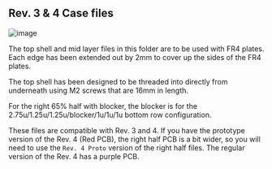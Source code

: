 ## Rev. 3 & 4 Case files

![image](https://user-images.githubusercontent.com/204212/124189282-79497300-da8e-11eb-871f-34ec1728ee20.png)

The top shell and mid layer files in this folder are to be used with FR4 plates. Each edge has been extended out by 2mm to cover up the sides of the FR4 plates.

The top shell has been designed to be threaded into directly from underneath using M2 screws that are 16mm in length.

For the right 65% half with blocker, the blocker is for the 2.75u/1.25u/1.25u/blocker/1u/1u/1u bottom row configuration.

These files are compatible with Rev. 3 and 4. If you have the prototype version of the Rev. 4 (Red PCB), the right half PCB is a bit wider, so you will need to use the `Rev. 4 Proto` version of the right half files. The regular version of the Rev. 4 has a purple PCB.
